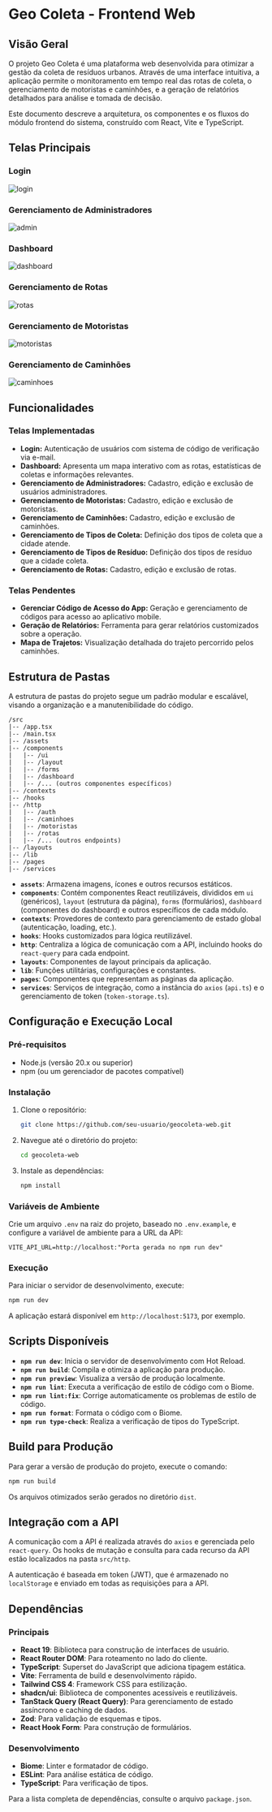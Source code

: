 # Geo Coleta - Frontend Web

## Visão Geral

O projeto Geo Coleta é uma plataforma web desenvolvida para otimizar a gestão da coleta de resíduos urbanos. Através de uma interface intuitiva, a aplicação permite o monitoramento em tempo real das rotas de coleta, o gerenciamento de motoristas e caminhões, e a geração de relatórios detalhados para análise e tomada de decisão.

Este documento descreve a arquitetura, os componentes e os fluxos do módulo frontend do sistema, construído com React, Vite e TypeScript.

## Telas Principais

### Login
![login](src/assets/loginPage.png)

### Gerenciamento de Administradores
![admin](src/assets/adminPage.png)

### Dashboard
![dashboard](src/assets/dashboardPage.png)

### Gerenciamento de Rotas
![rotas](src/assets/rotaPage.png)

### Gerenciamento de Motoristas
![motoristas](src/assets/motoristaPage.png)

### Gerenciamento de Caminhões
![caminhoes](src/assets/caminhaoPage.png)

## Funcionalidades

### Telas Implementadas
- **Login:** Autenticação de usuários com sistema de código de verificação via e-mail.
- **Dashboard:** Apresenta um mapa interativo com as rotas, estatísticas de coletas e informações relevantes.
- **Gerenciamento de Administradores:** Cadastro, edição e exclusão de usuários administradores.
- **Gerenciamento de Motoristas:** Cadastro, edição e exclusão de motoristas.
- **Gerenciamento de Caminhões:** Cadastro, edição e exclusão de caminhões.
- **Gerenciamento de Tipos de Coleta:** Definição dos tipos de coleta que a cidade atende.
- **Gerenciamento de Tipos de Resíduo:** Definição dos tipos de resíduo que a cidade coleta.
- **Gerenciamento de Rotas:** Cadastro, edição e exclusão de rotas.

### Telas Pendentes
- **Gerenciar Código de Acesso do App:** Geração e gerenciamento de códigos para acesso ao aplicativo mobile.
- **Geração de Relatórios:** Ferramenta para gerar relatórios customizados sobre a operação.
- **Mapa de Trajetos:** Visualização detalhada do trajeto percorrido pelos caminhões.

## Estrutura de Pastas

A estrutura de pastas do projeto segue um padrão modular e escalável, visando a organização e a manutenibilidade do código.

```
/src
|-- /app.tsx
|-- /main.tsx
|-- /assets
|-- /components
|   |-- /ui
|   |-- /layout
|   |-- /forms
|   |-- /dashboard
|   |-- /... (outros componentes específicos)
|-- /contexts
|-- /hooks
|-- /http
|   |-- /auth
|   |-- /caminhoes
|   |-- /motoristas
|   |-- /rotas
|   |-- /... (outros endpoints)
|-- /layouts
|-- /lib
|-- /pages
|-- /services
```

- **`assets`**: Armazena imagens, ícones e outros recursos estáticos.
- **`components`**: Contém componentes React reutilizáveis, divididos em `ui` (genéricos), `layout` (estrutura da página), `forms` (formulários), `dashboard` (componentes do dashboard) e outros específicos de cada módulo.
- **`contexts`**: Provedores de contexto para gerenciamento de estado global (autenticação, loading, etc.).
- **`hooks`**: Hooks customizados para lógica reutilizável.
- **`http`**: Centraliza a lógica de comunicação com a API, incluindo hooks do `react-query` para cada endpoint.
- **`layouts`**: Componentes de layout principais da aplicação.
- **`lib`**: Funções utilitárias, configurações e constantes.
- **`pages`**: Componentes que representam as páginas da aplicação.
- **`services`**: Serviços de integração, como a instância do `axios` (`api.ts`) e o gerenciamento de token (`token-storage.ts`).

## Configuração e Execução Local

### Pré-requisitos
- Node.js (versão 20.x ou superior)
- npm (ou um gerenciador de pacotes compatível)

### Instalação
1. Clone o repositório:
   ```bash
   git clone https://github.com/seu-usuario/geocoleta-web.git
   ```
2. Navegue até o diretório do projeto:
   ```bash
   cd geocoleta-web
   ```
3. Instale as dependências:
   ```bash
   npm install
   ```

### Variáveis de Ambiente
Crie um arquivo `.env` na raiz do projeto, baseado no `.env.example`, e configure a variável de ambiente para a URL da API:

```
VITE_API_URL=http://localhost:"Porta gerada no npm run dev"
```

### Execução
Para iniciar o servidor de desenvolvimento, execute:

```bash
npm run dev
```

A aplicação estará disponível em `http://localhost:5173`, por exemplo.

## Scripts Disponíveis

- **`npm run dev`**: Inicia o servidor de desenvolvimento com Hot Reload.
- **`npm run build`**: Compila e otimiza a aplicação para produção.
- **`npm run preview`**: Visualiza a versão de produção localmente.
- **`npm run lint`**: Executa a verificação de estilo de código com o Biome.
- **`npm run lint:fix`**: Corrige automaticamente os problemas de estilo de código.
- **`npm run format`**: Formata o código com o Biome.
- **`npm run type-check`**: Realiza a verificação de tipos do TypeScript.

## Build para Produção

Para gerar a versão de produção do projeto, execute o comando:

```bash
npm run build
```

Os arquivos otimizados serão gerados no diretório `dist`.

## Integração com a API

A comunicação com a API é realizada através do `axios` e gerenciada pelo `react-query`. Os hooks de mutação e consulta para cada recurso da API estão localizados na pasta `src/http`.

A autenticação é baseada em token (JWT), que é armazenado no `localStorage` e enviado em todas as requisições para a API.

## Dependências

### Principais
- **React 19**: Biblioteca para construção de interfaces de usuário.
- **React Router DOM**: Para roteamento no lado do cliente.
- **TypeScript**: Superset do JavaScript que adiciona tipagem estática.
- **Vite**: Ferramenta de build e desenvolvimento rápido.
- **Tailwind CSS 4**: Framework CSS para estilização.
- **shadcn/ui**: Biblioteca de componentes acessíveis e reutilizáveis.
- **TanStack Query (React Query)**: Para gerenciamento de estado assíncrono e caching de dados.
- **Zod**: Para validação de esquemas e tipos.
- **React Hook Form**: Para construção de formulários.


### Desenvolvimento
- **Biome**: Linter e formatador de código.
- **ESLint**: Para análise estática de código.
- **TypeScript**: Para verificação de tipos.

Para a lista completa de dependências, consulte o arquivo `package.json`.